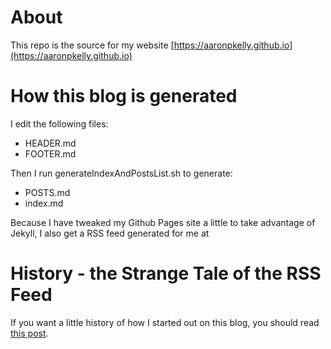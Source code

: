# About

This repo is the source for my website [https://aaronpkelly.github.io](https://aaronpkelly.github.io)

# How this blog is generated

I edit the following files:
- HEADER.md
- FOOTER.md

Then I run generateIndexAndPostsList.sh to generate:
- POSTS.md
- index.md

Because I have tweaked my Github Pages site a little to take advantage of Jekyll, I also get a RSS feed generated for me at 

# History - the Strange Tale of the RSS Feed

If you want a little history of how I started out on this blog, you should read [this post]().

